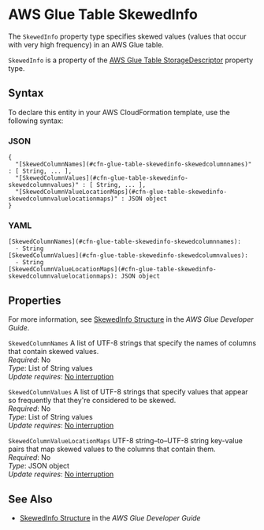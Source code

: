 # AWS Glue Table SkewedInfo<a name="aws-properties-glue-table-skewedinfo"></a>

<a name="aws-properties-glue-table-skewedinfo-description"></a>The `SkewedInfo` property type specifies skewed values \(values that occur with very high frequency\) in an AWS Glue table\.

<a name="aws-properties-glue-table-skewedinfo-inheritance"></a> `SkewedInfo` is a property of the [AWS Glue Table StorageDescriptor](aws-properties-glue-table-storagedescriptor.md) property type\.

## Syntax<a name="aws-properties-glue-table-skewedinfo-syntax"></a>

To declare this entity in your AWS CloudFormation template, use the following syntax:

### JSON<a name="aws-properties-glue-table-skewedinfo-syntax.json"></a>

```
{
  "[SkewedColumnNames](#cfn-glue-table-skewedinfo-skewedcolumnnames)" : [ String, ... ],
  "[SkewedColumnValues](#cfn-glue-table-skewedinfo-skewedcolumnvalues)" : [ String, ... ],
  "[SkewedColumnValueLocationMaps](#cfn-glue-table-skewedinfo-skewedcolumnvaluelocationmaps)" : JSON object
}
```

### YAML<a name="aws-properties-glue-table-skewedinfo-syntax.yaml"></a>

```
[SkewedColumnNames](#cfn-glue-table-skewedinfo-skewedcolumnnames): 
  - String
[SkewedColumnValues](#cfn-glue-table-skewedinfo-skewedcolumnvalues): 
  - String
[SkewedColumnValueLocationMaps](#cfn-glue-table-skewedinfo-skewedcolumnvaluelocationmaps): JSON object
```

## Properties<a name="aws-properties-glue-table-skewedinfo-properties"></a>

For more information, see [SkewedInfo Structure](https://docs.aws.amazon.com/glue/latest/dg/aws-glue-api-catalog-tables.html#aws-glue-api-catalog-tables-SkewedInfo) in the *AWS Glue Developer Guide*\.

`SkewedColumnNames`  <a name="cfn-glue-table-skewedinfo-skewedcolumnnames"></a>
A list of UTF\-8 strings that specify the names of columns that contain skewed values\.  
 *Required*: No  
 *Type*: List of String values  
 *Update requires*: [No interruption](using-cfn-updating-stacks-update-behaviors.md#update-no-interrupt) 

`SkewedColumnValues`  <a name="cfn-glue-table-skewedinfo-skewedcolumnvalues"></a>
A list of UTF\-8 strings that specify values that appear so frequently that they're considered to be skewed\.  
 *Required*: No  
 *Type*: List of String values  
 *Update requires*: [No interruption](using-cfn-updating-stacks-update-behaviors.md#update-no-interrupt) 

`SkewedColumnValueLocationMaps`  <a name="cfn-glue-table-skewedinfo-skewedcolumnvaluelocationmaps"></a>
UTF\-8 string–to–UTF\-8 string key\-value pairs that map skewed values to the columns that contain them\.  
 *Required*: No  
 *Type*: JSON object  
 *Update requires*: [No interruption](using-cfn-updating-stacks-update-behaviors.md#update-no-interrupt) 

## See Also<a name="aws-properties-glue-table-skewedinfo-seealso"></a>
+ [SkewedInfo Structure](https://docs.aws.amazon.com/glue/latest/dg/aws-glue-api-catalog-tables.html#aws-glue-api-catalog-tables-SkewedInfo) in the *AWS Glue Developer Guide*
